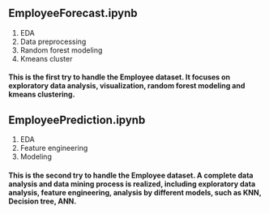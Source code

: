 ## EmployeeForecast.ipynb
1. EDA
2. Data preprocessing
3. Random forest modeling
4. Kmeans cluster 

#### This is the first try to handle the Employee dataset. It focuses on exploratory data analysis, visualization, random forest modeling and kmeans clustering.

## EmployeePrediction.ipynb
1. EDA
2. Feature engineering
3. Modeling

#### This is the second try to handle the Employee dataset. A complete data analysis and data mining process is realized, including exploratory data analysis, feature engineering, analysis by different models, such as KNN, Decision tree, ANN.
